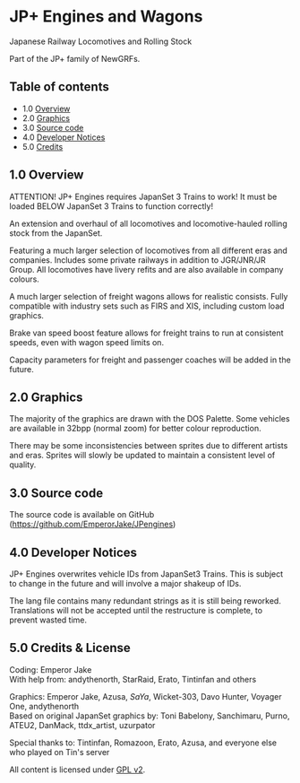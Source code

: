 # JP+ Engines and Wagons

Japanese Railway Locomotives and Rolling Stock

Part of the JP+ family of NewGRFs.

## Table of contents

- 1.0 [Overview](#10-overview)
- 2.0 [Graphics](#20-graphics)
- 3.0 [Source code](#30-source-code)
- 4.0 [Developer Notices](#40-developer-notices)
- 5.0 [Credits](#50-credits)

## 1.0 Overview

ATTENTION! JP+ Engines requires JapanSet 3 Trains to work! It must be loaded BELOW JapanSet 3 Trains to function correctly!

An extension and overhaul of all locomotives and locomotive-hauled rolling stock from the JapanSet. 

Featuring a much larger selection of locomotives from all different eras and companies. Includes some private railways in addition to JGR/JNR/JR Group. 
All locomotives have livery refits and are also available in company colours.

A much larger selection of freight wagons allows for realistic consists. Fully compatible with industry sets such as FIRS and XIS, including custom load graphics.

Brake van speed boost feature allows for freight trains to run at consistent speeds, even with wagon speed limits on.

Capacity parameters for freight and passenger coaches will be added in the future.


## 2.0 Graphics

The majority of the graphics are drawn with the DOS Palette. Some vehicles are available in 32bpp (normal zoom) for better colour reproduction.

There may be some inconsistencies between sprites due to different artists and eras. Sprites will slowly be updated to maintain a consistent level of quality.

## 3.0 Source code

The source code is available on GitHub (https://github.com/EmperorJake/JPengines)

## 4.0 Developer Notices

JP+ Engines overwrites vehicle IDs from JapanSet3 Trains. This is subject to change in the future and will involve a major shakeup of IDs. 

The lang file contains many redundant strings as it is still being reworked. Translations will not be accepted until the restructure is complete, to prevent wasted time.

## 5.0 Credits & License

Coding: Emperor Jake <br/>
With help from: andythenorth, StarRaid, Erato, Tintinfan and others

Graphics: Emperor Jake, Azusa, *SaYa*, Wicket-303, Davo Hunter, Voyager One, andythenorth <br/>
Based on original JapanSet graphics by: Toni Babelony, Sanchimaru, Purno, ATEU2, DanMack, ttdx_artist, uzurpator <br/>

Special thanks to: Tintinfan, Romazoon, Erato, Azusa, and everyone else who played on Tin's server

All content is licensed under [GPL v2](https://www.gnu.org/licenses/old-licenses/gpl-2.0.en.html).